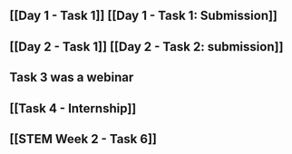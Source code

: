 ## [[Day 1 - Task 1]] [[Day 1 - Task 1: Submission]]
## [[Day 2 - Task 1]] [[Day 2 - Task 2: submission]]
## Task 3 was a webinar
## [[Task 4 - Internship]]
## [[STEM Week 2 - Task 6]]
